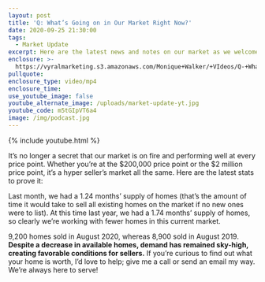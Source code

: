 ```yaml
---
layout: post
title: 'Q: What’s Going on in Our Market Right Now?'
date: 2020-09-25 21:30:00
tags:
  - Market Update
excerpt: Here are the latest news and notes on our market as we welcome fall.
enclosure: >-
  https://vyralmarketing.s3.amazonaws.com/Monique+Walker/+VIdeos/Q-+Whats+Going+on+in+Our+Market+Right+Now_.mp4
pullquote:
enclosure_type: video/mp4
enclosure_time:
use_youtube_image: false
youtube_alternate_image: /uploads/market-update-yt.jpg
youtube_code: m5tGIpVT6a4
image: /img/podcast.jpg
---
```


{% include youtube.html %}

It’s no longer a secret that our market is on fire and performing well at every price point. Whether you’re at the $200,000 price point or the $2 million price point, it’s a hyper seller’s market all the same. Here are the latest stats to prove it:&nbsp;

Last month, we had a 1.24 months’ supply of homes (that’s the amount of time it would take to sell all existing homes on the market if no new ones were to list). At this time last year, we had a 1.74 months’ supply of homes, so clearly we’re working with fewer homes in this current market.&nbsp;

9,200 homes sold in August 2020, whereas 8,900 sold in August 2019. **Despite a decrease in available homes, demand has remained sky-high, creating favorable conditions for sellers.** If you’re curious to find out what your home is worth, I’d love to help; give me a call or send an email my way. We’re always here to serve\!
